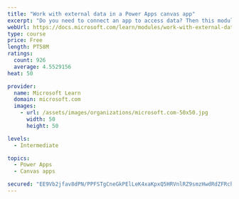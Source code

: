 ```yaml
---
title: "Work with external data in a Power Apps canvas app"
excerpt: "Do you need to connect an app to access data? Then this module is for you. It focuses on connecting your app to a data source."
webUrl: https://docs.microsoft.com/learn/modules/work-with-external-data/
type: course
price: Free
length: PT58M
ratings:
  count: 926
  average: 4.5529156
heat: 50

provider:
  name: Microsoft Learn
  domain: microsoft.com
  images:
    - url: /assets/images/organizations/microsoft.com-50x50.jpg
      width: 50
      height: 50

levels:
  - Intermediate

topics:
  - Power Apps
  - Canvas apps

secured: "EE9Vb2jfav8dPN/PPFSTgCneGkPElLeK4xaKpxQ5HRVnlRZ9smzHwdRdZFRch+2tTA22kEDWJZ50Piya3Xm2fUJr/RYUyT4sn9ULZhsoyepk+XcEqTCGB2umFG4tvWe7ujQutLNn9pCv6ujSWEl6vnun8OCoYzfCwwVq9oDhq+NrY2f2iMeDVS1bt7+lTOd5dasM23HnPugTIo8eTnvFLXR9Kf4tdB+dyDXGqkbwS6QoOmcujbE4ymraR+7PlaeT0gqZXpQu1xPC6rXe7o15U7PF5NAjD4A2LrTyQRNdk3/Oz6fPz31snn1pqS/4ZunNpPlp8dQporUhmTVdbD776a/w/Jc8JO+nlSCdK6HNd+VKVHRgAkGXS3vCutrAnMYeMUjWU5Iy+VYo53Lo7gZT/7f18DRo/5mEQoDIBPDDcP8=;FcVQnMHJvn/LS5vn7hcy9A=="
---
```


